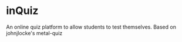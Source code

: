 # inQuiz
An online quiz platform to allow students to test themselves. Based on johnjlocke's metal-quiz
